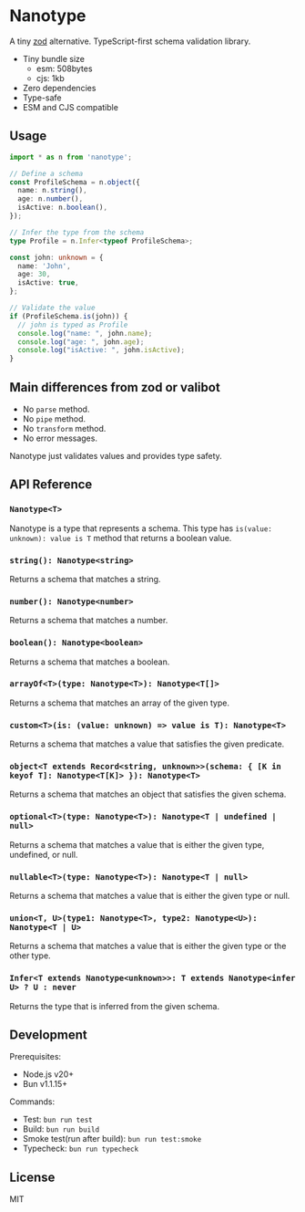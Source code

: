 # Nanotype

A tiny [zod](https://github.com/colinhacks/zod) alternative. TypeScript-first schema validation library.

 - Tiny bundle size
   - esm: 508bytes
   - cjs: 1kb
 - Zero dependencies
 - Type-safe
 - ESM and CJS compatible

## Usage

```ts
import * as n from 'nanotype';

// Define a schema
const ProfileSchema = n.object({
  name: n.string(),
  age: n.number(),
  isActive: n.boolean(),
});

// Infer the type from the schema
type Profile = n.Infer<typeof ProfileSchema>;

const john: unknown = {
  name: 'John',
  age: 30,
  isActive: true,
};

// Validate the value
if (ProfileSchema.is(john)) {
  // john is typed as Profile
  console.log("name: ", john.name);
  console.log("age: ", john.age);
  console.log("isActive: ", john.isActive);
}
```

## Main differences from zod or valibot

- No `parse` method.
- No `pipe` method.
- No `transform` method.
- No error messages.

Nanotype just validates values and provides type safety.

## API Reference

### `Nanotype<T>`

Nanotype is a type that represents a schema. This type has `is(value: unknown): value is T` method that returns a boolean value.

### `string(): Nanotype<string>`

Returns a schema that matches a string.

### `number(): Nanotype<number>`

Returns a schema that matches a number.

### `boolean(): Nanotype<boolean>`

Returns a schema that matches a boolean.

### `arrayOf<T>(type: Nanotype<T>): Nanotype<T[]>`

Returns a schema that matches an array of the given type.

### `custom<T>(is: (value: unknown) => value is T): Nanotype<T>`

Returns a schema that matches a value that satisfies the given predicate.

### `object<T extends Record<string, unknown>>(schema: { [K in keyof T]: Nanotype<T[K]> }): Nanotype<T>`

Returns a schema that matches an object that satisfies the given schema.

### `optional<T>(type: Nanotype<T>): Nanotype<T | undefined | null>`

Returns a schema that matches a value that is either the given type, undefined, or null.

### `nullable<T>(type: Nanotype<T>): Nanotype<T | null>`

Returns a schema that matches a value that is either the given type or null.

### `union<T, U>(type1: Nanotype<T>, type2: Nanotype<U>): Nanotype<T | U>`

Returns a schema that matches a value that is either the given type or the other type.

### `Infer<T extends Nanotype<unknown>>: T extends Nanotype<infer U> ? U : never`

Returns the type that is inferred from the given schema.

## Development

Prerequisites:
 - Node.js v20+
 - Bun v1.1.15+

Commands:
 - Test: `bun run test`
 - Build: `bun run build`
 - Smoke test(run after build): `bun run test:smoke` 
 - Typecheck: `bun run typecheck`

## License

MIT
